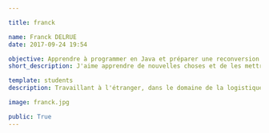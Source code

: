 ```yaml
---

title: franck

name: Franck DELRUE
date: 2017-09-24 19:54

objective: Apprendre à programmer en Java et préparer une reconversion.
short_description: J'aime apprendre de nouvelles choses et de les mettre en pratique.

template: students
description: Travaillant à l'étranger, dans le domaine de la logistique. J'aime découvrir et apprendre de nouvelles choses et de rencontrer des personnes intéressant avec qui partager. J'ai besoin de nouvelles compétences pour pouvoir avancer dans mon travail.

image: franck.jpg

public: True
---
```


